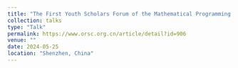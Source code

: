 ```yaml
---
title: "The First Youth Scholars Forum of the Mathematical Programming Branch of the China Operations Research Society"
collection: talks
type: "Talk"
permalink: https://www.orsc.org.cn/article/detail?id=906
venue: ""
date: 2024-05-25
location: "Shenzhen, China"
---
```


